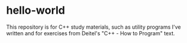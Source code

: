 # hello-world
 
This repository is for C++ study materials, such as utility programs I've written and for exercises from Deitel's "C++ - How to Program" text. 
